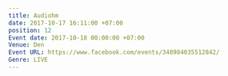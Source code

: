 ```yaml
---
title: Audiohm
date: 2017-10-17 16:11:00 +07:00
position: 12
Event date: 2017-10-18 00:00:00 +07:00
Venue: Den
Event URL: https://www.facebook.com/events/348984035512842/
Genre: LIVE
---
```


